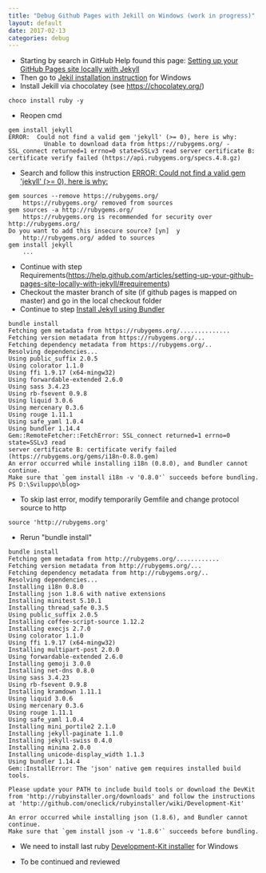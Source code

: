 ```yaml
---
title: "Debug Github Pages with Jekill on Windows (work in progress)"
layout: default
date: 2017-02-13
categories: debug
---
```


*   Starting by search in GitHub Help found this page: [Setting up your GitHub Pages site locally with Jekyll](https://help.github.com/articles/setting-up-your-github-pages-site-locally-with-jekyll/#platform-windows)
*   Then go to [Jekil installation instruction](http://jekyllrb.com/docs/windows/#installation) for Windows
*   Install Jekill via chocolatey (see https://chocolatey.org/)

```
choco install ruby -y
```

*   Reopen cmd

```
gem install jekyll
ERROR:  Could not find a valid gem 'jekyll' (>= 0), here is why:
          Unable to download data from https://rubygems.org/ - SSL_connect returned=1 errno=0 state=SSLv3 read server certificate B: certificate verify failed (https://api.rubygems.org/specs.4.8.gz)
```

*   Search and follow this instruction [ERROR: Could not find a valid gem 'jekyll' (>= 0), here is why:](https://github.com/juthilo/run-jekyll-on-windows/issues/34)

```
gem sources --remove https://rubygems.org/
    https://rubygems.org/ removed from sources
gem sources -a http://rubygems.org/
    https://rubygems.org is recommended for security over http://rubygems.org/
Do you want to add this insecure source? [yn]  y
    http://rubygems.org/ added to sources
gem install jekyll
    ...
```
*   Continue with step Requirements(https://help.github.com/articles/setting-up-your-github-pages-site-locally-with-jekyll/#requirements)
*   Checkout the master branch of site (if github pages is mapped on master) and go in the local checkout folder
*   Continue to step [Install Jekyll using Bundler](https://help.github.com/articles/setting-up-your-github-pages-site-locally-with-jekyll/#step-2-install-jekyll-using-bundler)

```
bundle install
Fetching gem metadata from https://rubygems.org/..............
Fetching version metadata from https://rubygems.org/...
Fetching dependency metadata from https://rubygems.org/..
Resolving dependencies...
Using public_suffix 2.0.5
Using colorator 1.1.0
Using ffi 1.9.17 (x64-mingw32)
Using forwardable-extended 2.6.0
Using sass 3.4.23
Using rb-fsevent 0.9.8
Using liquid 3.0.6
Using mercenary 0.3.6
Using rouge 1.11.1
Using safe_yaml 1.0.4
Using bundler 1.14.4
Gem::RemoteFetcher::FetchError: SSL_connect returned=1 errno=0 state=SSLv3 read
server certificate B: certificate verify failed
(https://rubygems.org/gems/i18n-0.8.0.gem)
An error occurred while installing i18n (0.8.0), and Bundler cannot continue.
Make sure that `gem install i18n -v '0.8.0'` succeeds before bundling.
PS D:\Sviluppo\blog>
```

*   To skip last error, modify temporarily Gemfile and change protocol source to http

```
source 'http://rubygems.org'
```

* Rerun "bundle install"

```
bundle install
Fetching gem metadata from http://rubygems.org/............
Fetching version metadata from http://rubygems.org/...
Fetching dependency metadata from http://rubygems.org/..
Resolving dependencies...
Installing i18n 0.8.0
Installing json 1.8.6 with native extensions
Installing minitest 5.10.1
Installing thread_safe 0.3.5
Using public_suffix 2.0.5
Installing coffee-script-source 1.12.2
Installing execjs 2.7.0
Using colorator 1.1.0
Using ffi 1.9.17 (x64-mingw32)
Installing multipart-post 2.0.0
Using forwardable-extended 2.6.0
Installing gemoji 3.0.0
Installing net-dns 0.8.0
Using sass 3.4.23
Using rb-fsevent 0.9.8
Installing kramdown 1.11.1
Using liquid 3.0.6
Using mercenary 0.3.6
Using rouge 1.11.1
Using safe_yaml 1.0.4
Installing mini_portile2 2.1.0
Installing jekyll-paginate 1.1.0
Installing jekyll-swiss 0.4.0
Installing minima 2.0.0
Installing unicode-display_width 1.1.3
Using bundler 1.14.4
Gem::InstallError: The 'json' native gem requires installed build tools.

Please update your PATH to include build tools or download the DevKit
from 'http://rubyinstaller.org/downloads' and follow the instructions
at 'http://github.com/oneclick/rubyinstaller/wiki/Development-Kit'

An error occurred while installing json (1.8.6), and Bundler cannot continue.
Make sure that `gem install json -v '1.8.6'` succeeds before bundling.
```

*   We need to install last ruby [Development-Kit installer](http://rubyinstaller.org/downloads/archives) for Windows

*   To be continued and reviewed
